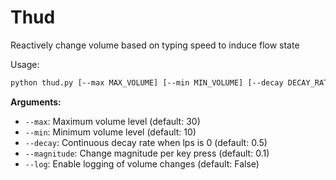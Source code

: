 # Thud

Reactively change volume based on typing speed to induce flow state

Usage:

```bash
python thud.py [--max MAX_VOLUME] [--min MIN_VOLUME] [--decay DECAY_RATE] [--magnitude CHANGE_MAGNITUDE] [--log True|False]
```

**Arguments:**

- `--max`: Maximum volume level (default: 30)
- `--min`: Minimum volume level (default: 10)
- `--decay`: Continuous decay rate when lps is 0 (default: 0.5)
- `--magnitude`: Change magnitude per key press (default: 0.1)
- `--log`: Enable logging of volume changes (default: False)
